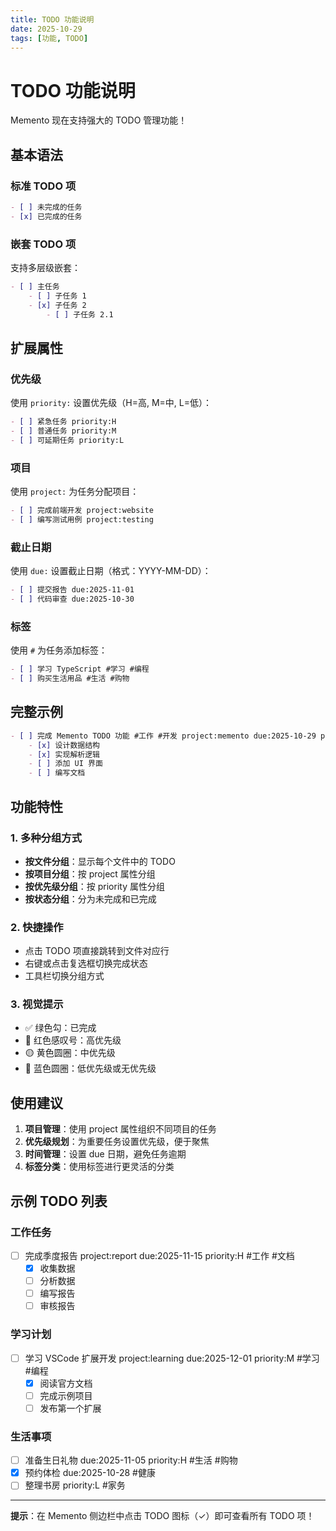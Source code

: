 ```yaml
---
title: TODO 功能说明
date: 2025-10-29
tags: [功能, TODO]
---
```


# TODO 功能说明

Memento 现在支持强大的 TODO 管理功能！

## 基本语法

### 标准 TODO 项

```markdown
- [ ] 未完成的任务
- [x] 已完成的任务
```

### 嵌套 TODO 项

支持多层级嵌套：

```markdown
- [ ] 主任务
    - [ ] 子任务 1
    - [x] 子任务 2
        - [ ] 子任务 2.1
```

## 扩展属性

### 优先级

使用 `priority:` 设置优先级（H=高, M=中, L=低）：

```markdown
- [ ] 紧急任务 priority:H
- [ ] 普通任务 priority:M
- [ ] 可延期任务 priority:L
```

### 项目

使用 `project:` 为任务分配项目：

```markdown
- [ ] 完成前端开发 project:website
- [ ] 编写测试用例 project:testing
```

### 截止日期

使用 `due:` 设置截止日期（格式：YYYY-MM-DD）：

```markdown
- [ ] 提交报告 due:2025-11-01
- [ ] 代码审查 due:2025-10-30
```

### 标签

使用 `#` 为任务添加标签：

```markdown
- [ ] 学习 TypeScript #学习 #编程
- [ ] 购买生活用品 #生活 #购物
```

## 完整示例

```markdown
- [ ] 完成 Memento TODO 功能 #工作 #开发 project:memento due:2025-10-29 priority:H
    - [x] 设计数据结构
    - [x] 实现解析逻辑
    - [ ] 添加 UI 界面
    - [ ] 编写文档
```

## 功能特性

### 1. 多种分组方式

- **按文件分组**：显示每个文件中的 TODO
- **按项目分组**：按 project 属性分组
- **按优先级分组**：按 priority 属性分组
- **按状态分组**：分为未完成和已完成

### 2. 快捷操作

- 点击 TODO 项直接跳转到文件对应行
- 右键或点击复选框切换完成状态
- 工具栏切换分组方式

### 3. 视觉提示

- ✅ 绿色勾：已完成
- 🔴 红色感叹号：高优先级
- 🟡 黄色圆圈：中优先级
- 🔵 蓝色圆圈：低优先级或无优先级

## 使用建议

1. **项目管理**：使用 project 属性组织不同项目的任务
2. **优先级规划**：为重要任务设置优先级，便于聚焦
3. **时间管理**：设置 due 日期，避免任务逾期
4. **标签分类**：使用标签进行更灵活的分类

## 示例 TODO 列表

### 工作任务

- [ ] 完成季度报告 project:report due:2025-11-15 priority:H #工作 #文档
    - [x] 收集数据
    - [ ] 分析数据
    - [ ] 编写报告
    - [ ] 审核报告

### 学习计划

- [ ] 学习 VSCode 扩展开发 project:learning due:2025-12-01 priority:M #学习 #编程
    - [x] 阅读官方文档
    - [ ] 完成示例项目
    - [ ] 发布第一个扩展

### 生活事项

- [ ] 准备生日礼物 due:2025-11-05 priority:H #生活 #购物
- [x] 预约体检 due:2025-10-28 #健康
- [ ] 整理书房 priority:L #家务

---

**提示**：在 Memento 侧边栏中点击 TODO 图标（✓）即可查看所有 TODO 项！

